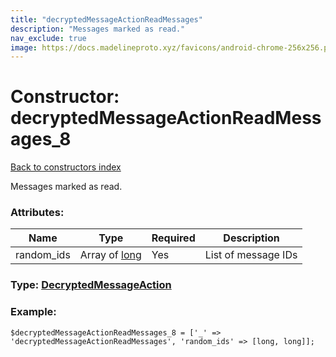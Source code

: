 ```yaml
---
title: "decryptedMessageActionReadMessages"
description: "Messages marked as read."
nav_exclude: true
image: https://docs.madelineproto.xyz/favicons/android-chrome-256x256.png
---
```

# Constructor: decryptedMessageActionReadMessages\_8  
[Back to constructors index](/API_docs/constructors/index.html)



Messages marked as read.

### Attributes:

| Name     |    Type       | Required | Description |
|----------|---------------|----------|-------------|
|random\_ids|Array of [long](/API_docs/types/long.html) | Yes|List of message IDs|



### Type: [DecryptedMessageAction](/API_docs/types/DecryptedMessageAction.html)


### Example:

```
$decryptedMessageActionReadMessages_8 = ['_' => 'decryptedMessageActionReadMessages', 'random_ids' => [long, long]];
```  

